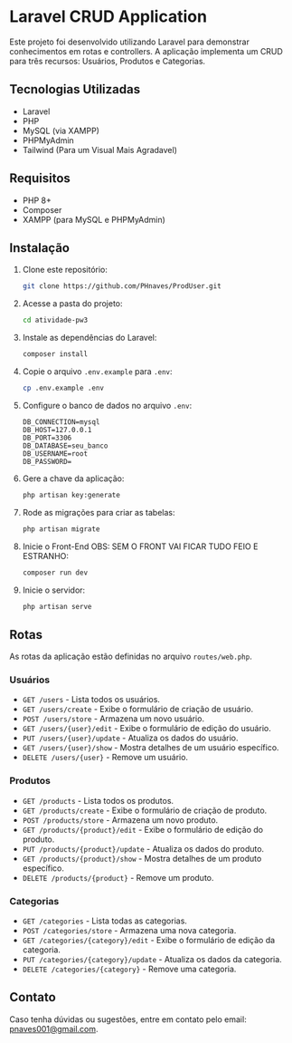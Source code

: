 # Laravel CRUD Application

Este projeto foi desenvolvido utilizando Laravel para demonstrar conhecimentos em rotas e controllers. A aplicação implementa um CRUD para três recursos: Usuários, Produtos e Categorias.

## Tecnologias Utilizadas
- Laravel
- PHP
- MySQL (via XAMPP)
- PHPMyAdmin
- Tailwind (Para um Visual Mais Agradavel)

## Requisitos
- PHP 8+
- Composer
- XAMPP (para MySQL e PHPMyAdmin)

## Instalação
1. Clone este repositório:
   ```bash
   git clone https://github.com/PHnaves/ProdUser.git
   ```
2. Acesse a pasta do projeto:
   ```bash
   cd atividade-pw3
   ```
3. Instale as dependências do Laravel:
   ```bash
   composer install
   ```
4. Copie o arquivo `.env.example` para `.env`:
   ```bash
   cp .env.example .env
   ```
5. Configure o banco de dados no arquivo `.env`:
   ```env
   DB_CONNECTION=mysql
   DB_HOST=127.0.0.1
   DB_PORT=3306
   DB_DATABASE=seu_banco
   DB_USERNAME=root
   DB_PASSWORD=
   ```
6. Gere a chave da aplicação:
   ```bash
   php artisan key:generate
   ```
7. Rode as migrações para criar as tabelas:
   ```bash
   php artisan migrate
   ```
8. Inicie o Front-End OBS: SEM O FRONT VAI FICAR TUDO FEIO E ESTRANHO:
   ```bash
   composer run dev
   ```   
9. Inicie o servidor:
   ```bash
   php artisan serve
   ```

## Rotas
As rotas da aplicação estão definidas no arquivo `routes/web.php`.

### Usuários
- `GET /users` - Lista todos os usuários.
- `GET /users/create` - Exibe o formulário de criação de usuário.
- `POST /users/store` - Armazena um novo usuário.
- `GET /users/{user}/edit` - Exibe o formulário de edição do usuário.
- `PUT /users/{user}/update` - Atualiza os dados do usuário.
- `GET /users/{user}/show` - Mostra detalhes de um usuário específico.
- `DELETE /users/{user}` - Remove um usuário.

### Produtos
- `GET /products` - Lista todos os produtos.
- `GET /products/create` - Exibe o formulário de criação de produto.
- `POST /products/store` - Armazena um novo produto.
- `GET /products/{product}/edit` - Exibe o formulário de edição do produto.
- `PUT /products/{product}/update` - Atualiza os dados do produto.
- `GET /products/{product}/show` - Mostra detalhes de um produto específico.
- `DELETE /products/{product}` - Remove um produto.

### Categorias
- `GET /categories` - Lista todas as categorias.
- `POST /categories/store` - Armazena uma nova categoria.
- `GET /categories/{category}/edit` - Exibe o formulário de edição da categoria.
- `PUT /categories/{category}/update` - Atualiza os dados da categoria.
- `DELETE /categories/{category}` - Remove uma categoria.


## Contato
Caso tenha dúvidas ou sugestões, entre em contato pelo email: pnaves001@gmail.com.

